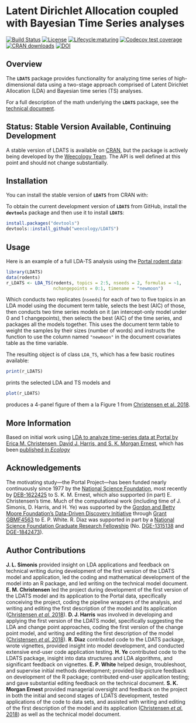 # Latent Dirichlet Allocation coupled with Bayesian Time Series analyses 

[![Build Status](https://travis-ci.org/weecology/LDATS.svg?branch=master)](https://travis-ci.org/weecology/LDATS)
[![License](https://img.shields.io/badge/license-MIT-blue.svg)](https://raw.githubusercontent.com/weecology/LDATS/master/LICENSE)
[![Lifecycle:maturing](https://img.shields.io/badge/lifecycle-maturing-blue.svg)](https://www.tidyverse.org/lifecycle/#maturing)
[![Codecov test coverage](https://img.shields.io/codecov/c/github/weecology/LDATS/master.svg)](https://codecov.io/github/weecology/LDATS/branch/master)
[![CRAN downloads](https://cranlogs.r-pkg.org/badges/grand-total/LDATS)](https://CRAN.R-project.org/package=LDATS)
[![DOI](https://zenodo.org/badge/DOI/10.5281/zenodo.3286617.svg)](https://doi.org/10.5281/zenodo.3286617)

## Overview

The **`LDATS`** package provides functionality for analyzing time series of high-dimensional data using a two-stage approach comprised of Latent Dirichlet Allocation (LDA) and Bayesian time series (TS) analyses.

For a full description of the math underlying the **`LDATS`** package, see the [technical document](https://github.com/weecology/LDATS/blob/master/LDATS_model.pdf).

## Status: Stable Version Available, Continuing Development

A stable version of LDATS is available on [CRAN](https://CRAN.R-project.org/package=LDATS), but the package is actively being developed by the [Weecology Team](https://www.weecology.org).
The API is well defined at this point and should not change substantially.

## Installation

You can install the stable version of **`LDATS`** from CRAN with:

To obtain the current development version of **`LDATS`** from GitHub, install the **`devtools`** package and then use it to install **`LDATS`**:

```r
install.packages("devtools")
devtools::install_github("weecology/LDATS")
```

## Usage

Here is an example of a full LDA-TS analysis using the 
[Portal rodent data](https://github.com/weecology/PortalData):

```r
library(LDATS)
data(rodents)
r_LDATS <- LDA_TS(rodents, topics = 2:5, nseeds = 2, formulas = ~1,  
                  nchangepoints = 0:1, timename = "newmoon")
```
Which conducts two replicates (`nseeds`) for each of two to five topics in an LDA model using the document term table, selects the best (AIC) of those, then conducts two time series models on it (an intercept-only model under 0 and 1 changepoints), then selects the best (AIC) of the time series, and packages all the models together. 
This uses the document term table to weight the samples by their sizes (number of words) and instructs the function to use the column named `"newmoon"` in the document covariates table as the time variable.

The resulting object is of class `LDA_TS`, which has a few basic routines 
available:

```r
print(r_LDATS)
```
prints the selected LDA and TS models and 
```r
plot(r_LDATS)
```
produces a 4-panel figure of them a la Figure 1 from
[Christensen et al. 2018](https://doi.org/10.1002/ecy.2373).

## More Information 

Based on initial work using [LDA to analyze time-series data at Portal by Erica M. Christensen, David J. Harris, and S. K. Morgan Ernest](https://github.com/emchristensen/Extreme-events-LDA), which has been [published in *Ecology*](https://doi.org/10.1002/ecy.2373)

## Acknowledgements 

The motivating study—the Portal Project—has been funded nearly continuously since 1977 by the [National Science Foundation](http://nsf.gov/), most recently by [DEB-1622425](https://www.nsf.gov/awardsearch/showAward?AWD_ID=1622425) to S. K. M. Ernest, which also supported (in part) E. Christensen’s time. 
Much of the computational work (including time of J. Simonis, D. Harris, and H. Ye) was supported by the [Gordon and Betty Moore Foundation’s Data-Driven Discovery Initiative](http://www.moore.org/programs/science/data-driven-discovery) through [Grant GBMF4563](http://www.moore.org/grants/list/GBMF4563) to E. P. White. 
R. Diaz was supported in part by a [National Science Foundation Graduate Research Fellowship](https://www.nsfgrfp.org/) (No. [DGE-1315138](https://www.nsf.gov/awardsearch/showAward?AWD_ID=1315138) and [DGE-1842473](https://www.nsf.gov/awardsearch/showAward?AWD_ID=1842473)).

## Author Contributions

**J. L. Simonis** provided insight on LDA applications and feedback on technical writing during development of the first version of the LDATS model and application, led the coding and mathematical development of the model into an R package, and led writing on the technical model document. 
**E. M. Christensen** led the project during development of the first version of the LDATS model and its application to the Portal data, specifically conceiving the project, coding the pipeline wrappers of the analysis, and writing and editing the first description of the model and its application ([Christensen *et al.* 2018](https://doi.org/10.1002/ecy.2373)). 
**D. J. Harris** was involved in developing and applying the first version of the LDATS model, specifically suggesting the LDA and change point approaches, coding the first version of the change point model, and writing and editing the first description of the model ([Christensen *et al.* 2018](https://doi.org/10.1002/ecy.2373)). 
**R. Diaz** contributed code to the LDATS package, wrote vignettes, provided insight into model development, and conducted extensive end-user code application testing. 
**H. Ye** contributed code to the LDATS package, insight into data structures and LDA algorithms, and significant feedback on vignettes. 
**E. P. White** helped design, troubleshoot, and supervise initial methods development; provided big-picture feedback on development of the R package; contributed end-user application testing; and gave substantial editing feedback on the technical document. 
**S. K. Morgan Ernest** provided managerial oversight and feedback on the project in both the initial and second stages of LDATS development, tested applications of the code to data sets, and assisted with writing and editing of the first description of the model and its application ([Christensen *et al.* 2018](https://doi.org/10.1002/ecy.2373)) as well as the technical model document.

